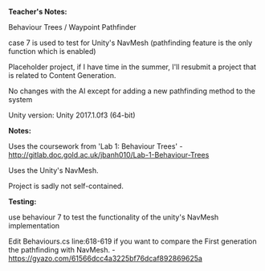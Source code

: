 **Teacher's Notes:**


Behaviour Trees / Waypoint Pathfinder

case 7 is used to test for Unity's NavMesh (pathfinding feature is the only function which is enabled)

Placeholder project, if I have time in the summer, I'll resubmit a project that is related to Content Generation.

No changes with the AI except for adding a new pathfinding method to the system

Unity version: Unity 2017.1.0f3 (64-bit)


**Notes:**


Uses the coursework from 'Lab 1: Behaviour Trees' - http://gitlab.doc.gold.ac.uk/jbanh010/Lab-1-Behaviour-Trees

Uses the Unity's NavMesh.

Project is sadly not self-contained.



**Testing:**


use behaviour 7 to test the functionality of the unity's NavMesh implementation

Edit Behaviours.cs line:618-619 if you want to compare the First generation the pathfinding with NavMesh. - https://gyazo.com/61566dcc4a3225bf76dcaf892869625a



